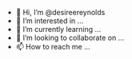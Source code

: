 - 👋 Hi, I’m @desireereynolds
- 👀 I’m interested in ...
- 🌱 I’m currently learning ...
- 💞️ I’m looking to collaborate on ...
- 📫 How to reach me ...

<!---
desireereynolds/desireereynolds is a ✨ special ✨ repository because its `README.md` (this file) appears on your GitHub profile.
You can click the Preview link to take a look at your changes.
--->
